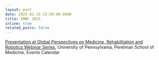 ```yaml
---
layout: post
date: 2025-01-15 15:59:00-0400
title: EMBC 2025
inline: true
related_posts: false
---
```


<a href="https://events.med.upenn.edu/globalhealth/event/783404-leveraging-robot-based-haptic-dyads-to-improve">Presentation at Global Perspectives on Medicine, Rehabilitation and Robotics Webinar Series</a>, University of Pennsylvania, Perelman School of Medicine, Events Calendar